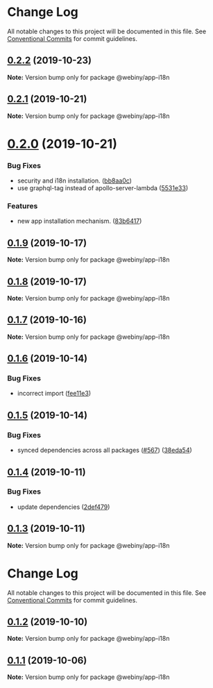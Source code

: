 # Change Log

All notable changes to this project will be documented in this file.
See [Conventional Commits](https://conventionalcommits.org) for commit guidelines.

## [0.2.2](https://github.com/webiny/webiny-js/compare/@webiny/app-i18n@0.2.1...@webiny/app-i18n@0.2.2) (2019-10-23)

**Note:** Version bump only for package @webiny/app-i18n





## [0.2.1](https://github.com/webiny/webiny-js/compare/@webiny/app-i18n@0.2.0...@webiny/app-i18n@0.2.1) (2019-10-21)

**Note:** Version bump only for package @webiny/app-i18n





# [0.2.0](https://github.com/webiny/webiny-js/compare/@webiny/app-i18n@0.1.9...@webiny/app-i18n@0.2.0) (2019-10-21)


### Bug Fixes

* security and i18n installation. ([bb8aa0c](https://github.com/webiny/webiny-js/commit/bb8aa0ca0287d31a82de2af0392547500aff7913))
* use graphql-tag instead of apollo-server-lambda ([5531e33](https://github.com/webiny/webiny-js/commit/5531e33682ca3721701abc3415da85261d0283de))


### Features

* new app installation mechanism. ([83b6417](https://github.com/webiny/webiny-js/commit/83b641757d43dd3573bfa8d40cf053da35cb0180))





## [0.1.9](https://github.com/webiny/webiny-js/compare/@webiny/app-i18n@0.1.8...@webiny/app-i18n@0.1.9) (2019-10-17)

**Note:** Version bump only for package @webiny/app-i18n





## [0.1.8](https://github.com/webiny/webiny-js/compare/@webiny/app-i18n@0.1.7...@webiny/app-i18n@0.1.8) (2019-10-17)

**Note:** Version bump only for package @webiny/app-i18n





## [0.1.7](https://github.com/webiny/webiny-js/compare/@webiny/app-i18n@0.1.6...@webiny/app-i18n@0.1.7) (2019-10-16)

**Note:** Version bump only for package @webiny/app-i18n





## [0.1.6](https://github.com/webiny/webiny-js/compare/@webiny/app-i18n@0.1.5...@webiny/app-i18n@0.1.6) (2019-10-14)


### Bug Fixes

* incorrect import ([fee11e3](https://github.com/webiny/webiny-js/commit/fee11e333581206ffc6e86d6731d7eaa07130d58))





## [0.1.5](https://github.com/webiny/webiny-js/compare/@webiny/app-i18n@0.1.4...@webiny/app-i18n@0.1.5) (2019-10-14)


### Bug Fixes

* synced dependencies across all packages ([#567](https://github.com/webiny/webiny-js/issues/567)) ([38eda54](https://github.com/webiny/webiny-js/commit/38eda547bead6e8a2c46875730bbcd8f1227e475))





## [0.1.4](https://github.com/webiny/webiny-js/compare/@webiny/app-i18n@0.1.3...@webiny/app-i18n@0.1.4) (2019-10-11)


### Bug Fixes

* update dependencies ([2def479](https://github.com/webiny/webiny-js/commit/2def479886ed356e7981b7be61b957edcc87f887))





<a name="0.1.3"></a>
## [0.1.3](https://github.com/webiny/webiny-js/compare/@webiny/app-i18n@0.1.2...@webiny/app-i18n@0.1.3) (2019-10-11)

**Note:** Version bump only for package @webiny/app-i18n





# Change Log

All notable changes to this project will be documented in this file.
See [Conventional Commits](https://conventionalcommits.org) for commit guidelines.

## [0.1.2](https://github.com/webiny/webiny-js/compare/@webiny/app-i18n@0.1.1...@webiny/app-i18n@0.1.2) (2019-10-10)

**Note:** Version bump only for package @webiny/app-i18n





## [0.1.1](https://github.com/webiny/webiny-js/compare/@webiny/app-i18n@0.1.0...@webiny/app-i18n@0.1.1) (2019-10-06)

**Note:** Version bump only for package @webiny/app-i18n
